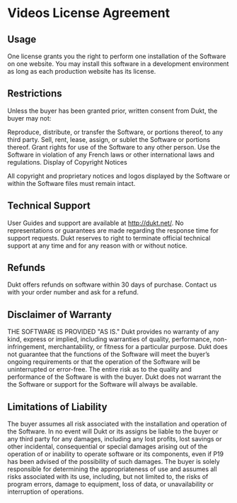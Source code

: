 # Videos License Agreement

## Usage

One license grants you the right to perform one installation of the Software on one website. You may install this software in a development environment as long as each production website has its license.

## Restrictions

Unless the buyer has been granted prior, written consent from Dukt, the buyer may not:

Reproduce, distribute, or transfer the Software, or portions thereof, to any third party.
Sell, rent, lease, assign, or sublet the Software or portions thereof.
Grant rights for use of the Software to any other person.
Use the Software in violation of any French laws or other international laws and regulations.
Display of Copyright Notices

All copyright and proprietary notices and logos displayed by the Software or within the Software files must remain intact.

## Technical Support

User Guides and support are available at http://dukt.net/. No representations or guarantees are made regarding the response time for support requests. Dukt reserves to right to terminate official technical support at any time and for any reason with or without notice.

## Refunds

Dukt offers refunds on software within 30 days of purchase. Contact us with your order number and ask for a refund.

## Disclaimer of Warranty

THE SOFTWARE IS PROVIDED "AS IS." Dukt provides no warranty of any kind, express or implied, including warranties of quality, performance, non-infringement, merchantability, or fitness for a particular purpose. Dukt does not guarantee that the functions of the Software will meet the buyer’s ongoing requirements or that the operation of the Software will be uninterrupted or error-free. The entire risk as to the quality and performance of the Software is with the buyer. Dukt does not warrant the the Software or support for the Software will always be available.

## Limitations of Liability

The buyer assumes all risk associated with the installation and operation of the Software. In no event will Dukt or its assigns be liable to the buyer or any third party for any damages, including any lost profits, lost savings or other incidental, consequential or special damages arising out of the operation of or inability to operate software or its components, even if P19 has been advised of the possibility of such damages. The buyer is solely responsible for determining the appropriateness of use and assumes all risks associated with its use, including, but not limited to, the risks of program errors, damage to equipment, loss of data, or unavailability or interruption of operations.